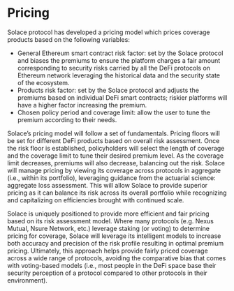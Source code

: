 # Pricing

Solace protocol has developed a pricing model which prices coverage products based
on the following variables:

- General Ethereum smart contract risk factor: set by the Solace protocol and biases the premiums to ensure the platform charges a fair amount corresponding to security risks carried by all the DeFi protocols on Ethereum network leveraging the historical data and the security state of the ecosystem.
- Products risk factor: set by the Solace protocol and adjusts the premiums based on individual DeFi smart contracts; riskier platforms will have a higher factor increasing the premium.
- Chosen policy period and coverage limit: allow the user to tune the premium according to their needs.

Solace’s pricing model will follow a set of fundamentals. Pricing floors will be set for different DeFi products based on overall risk assessment. Once the risk floor is established, policyholders will select the length of coverage and the coverage limit to tune their desired premium level. As the coverage limit decreases, premiums will also decrease, balancing out the risk. Solace will manage pricing by viewing its coverage across protocols in aggregate (i.e., within its portfolio), leveraging guidance from the actuarial science: aggregate loss assessment. This will allow Solace to provide superior pricing as it can balance its risk across its overall portfolio while recognizing and capitalizing on efficiencies brought with continued scale.

Solace is uniquely positioned to provide more efficient and fair pricing based on its risk assessment model. Where many protocols (e.g. Nexus Mutual, Nsure Network, etc.) leverage staking (or voting) to determine pricing for coverage, Solace will leverage its intelligent models to increase both accuracy and precision of the risk profile resulting in optimal premium pricing. Ultimately, this approach helps provide fairly priced coverage across a wide range of protocols, avoiding the comparative bias that comes with voting-based models (i.e., most people in the DeFi space base their security perception of a protocol compared to other protocols in their environment).